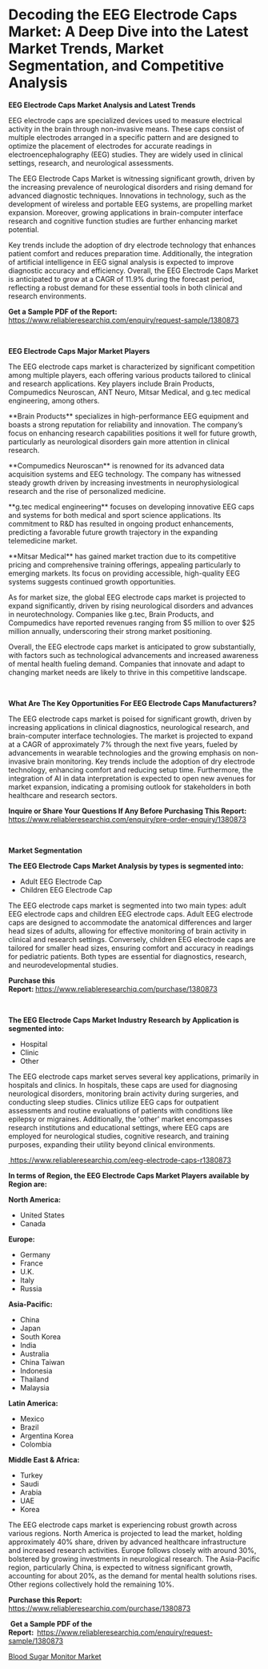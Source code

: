 <p><h1>Decoding the EEG Electrode Caps Market: A Deep Dive into the Latest Market Trends, Market Segmentation, and Competitive Analysis</h1></p><p><strong>EEG Electrode Caps Market Analysis and Latest Trends</strong></p>
<p><p>EEG electrode caps are specialized devices used to measure electrical activity in the brain through non-invasive means. These caps consist of multiple electrodes arranged in a specific pattern and are designed to optimize the placement of electrodes for accurate readings in electroencephalography (EEG) studies. They are widely used in clinical settings, research, and neurological assessments.</p><p>The EEG Electrode Caps Market is witnessing significant growth, driven by the increasing prevalence of neurological disorders and rising demand for advanced diagnostic techniques. Innovations in technology, such as the development of wireless and portable EEG systems, are propelling market expansion. Moreover, growing applications in brain-computer interface research and cognitive function studies are further enhancing market potential.</p><p>Key trends include the adoption of dry electrode technology that enhances patient comfort and reduces preparation time. Additionally, the integration of artificial intelligence in EEG signal analysis is expected to improve diagnostic accuracy and efficiency. Overall, the EEG Electrode Caps Market is anticipated to grow at a CAGR of 11.9% during the forecast period, reflecting a robust demand for these essential tools in both clinical and research environments.</p></p>
<p><strong>Get a Sample PDF of the Report:&nbsp;</strong> <a href="https://www.reliableresearchiq.com/enquiry/request-sample/1380873?utm_campaign=2752&utm_medium=2&utm_source=Github&utm_content=ia&utm_term=03032025&utm_id=eeg-electrode-caps">https://www.reliableresearchiq.com/enquiry/request-sample/1380873</a></p>
<p>&nbsp;</p>
<p><strong>EEG Electrode Caps Major Market Players</strong></p>
<p><p>The EEG electrode caps market is characterized by significant competition among multiple players, each offering various products tailored to clinical and research applications. Key players include Brain Products, Compumedics Neuroscan, ANT Neuro, Mitsar Medical, and g.tec medical engineering, among others.</p><p>**Brain Products** specializes in high-performance EEG equipment and boasts a strong reputation for reliability and innovation. The company’s focus on enhancing research capabilities positions it well for future growth, particularly as neurological disorders gain more attention in clinical research. </p><p>**Compumedics Neuroscan** is renowned for its advanced data acquisition systems and EEG technology. The company has witnessed steady growth driven by increasing investments in neurophysiological research and the rise of personalized medicine. </p><p>**g.tec medical engineering** focuses on developing innovative EEG caps and systems for both medical and sport science applications. Its commitment to R&D has resulted in ongoing product enhancements, predicting a favorable future growth trajectory in the expanding telemedicine market.</p><p>**Mitsar Medical** has gained market traction due to its competitive pricing and comprehensive training offerings, appealing particularly to emerging markets. Its focus on providing accessible, high-quality EEG systems suggests continued growth opportunities.</p><p>As for market size, the global EEG electrode caps market is projected to expand significantly, driven by rising neurological disorders and advances in neurotechnology. Companies like g.tec, Brain Products, and Compumedics have reported revenues ranging from $5 million to over $25 million annually, underscoring their strong market positioning.</p><p>Overall, the EEG electrode caps market is anticipated to grow substantially, with factors such as technological advancements and increased awareness of mental health fueling demand. Companies that innovate and adapt to changing market needs are likely to thrive in this competitive landscape.</p></p>
<p>&nbsp;</p>
<p><strong>What Are The Key Opportunities For EEG Electrode Caps Manufacturers?</strong></p>
<p><p>The EEG electrode caps market is poised for significant growth, driven by increasing applications in clinical diagnostics, neurological research, and brain-computer interface technologies. The market is projected to expand at a CAGR of approximately 7% through the next five years, fueled by advancements in wearable technologies and the growing emphasis on non-invasive brain monitoring. Key trends include the adoption of dry electrode technology, enhancing comfort and reducing setup time. Furthermore, the integration of AI in data interpretation is expected to open new avenues for market expansion, indicating a promising outlook for stakeholders in both healthcare and research sectors.</p></p>
<p><strong>Inquire or Share Your Questions If Any Before Purchasing This Report:</strong> <a href="https://www.reliableresearchiq.com/enquiry/pre-order-enquiry/1380873?utm_campaign=2752&utm_medium=2&utm_source=Github&utm_content=ia&utm_term=03032025&utm_id=eeg-electrode-caps">https://www.reliableresearchiq.com/enquiry/pre-order-enquiry/1380873</a></p>
<p>&nbsp;</p>
<p><strong>Market Segmentation</strong></p>
<p><strong>The EEG Electrode Caps Market Analysis by types is segmented into:</strong></p>
<p><ul><li>Adult EEG Electrode Cap</li><li>Children EEG Electrode Cap</li></ul></p>
<p><p>The EEG electrode caps market is segmented into two main types: adult EEG electrode caps and children EEG electrode caps. Adult EEG electrode caps are designed to accommodate the anatomical differences and larger head sizes of adults, allowing for effective monitoring of brain activity in clinical and research settings. Conversely, children EEG electrode caps are tailored for smaller head sizes, ensuring comfort and accuracy in readings for pediatric patients. Both types are essential for diagnostics, research, and neurodevelopmental studies.</p></p>
<p><strong>Purchase this Report:&nbsp;</strong><a href="https://www.reliableresearchiq.com/purchase/1380873?utm_campaign=2752&utm_medium=2&utm_source=Github&utm_content=ia&utm_term=03032025&utm_id=eeg-electrode-caps">https://www.reliableresearchiq.com/purchase/1380873</a></p>
<p>&nbsp;</p>
<p><strong>The EEG Electrode Caps Market Industry Research by Application is segmented into:</strong></p>
<p><ul><li>Hospital</li><li>Clinic</li><li>Other</li></ul></p>
<p><p>The EEG electrode caps market serves several key applications, primarily in hospitals and clinics. In hospitals, these caps are used for diagnosing neurological disorders, monitoring brain activity during surgeries, and conducting sleep studies. Clinics utilize EEG caps for outpatient assessments and routine evaluations of patients with conditions like epilepsy or migraines. Additionally, the 'other' market encompasses research institutions and educational settings, where EEG caps are employed for neurological studies, cognitive research, and training purposes, expanding their utility beyond clinical environments.</p></p>
<p><a href="https://www.reliableresearchiq.com/eeg-electrode-caps-r1380873?utm_campaign=2752&utm_medium=2&utm_source=Github&utm_content=ia&utm_term=03032025&utm_id=eeg-electrode-caps">&nbsp;https://www.reliableresearchiq.com/eeg-electrode-caps-r1380873</a></p>
<p><strong>In terms of Region, the EEG Electrode Caps Market Players available by Region are:</strong></p>
<p>
    <p> <strong> North America: </strong>
        <ul>
            <li>United States</li>
            <li>Canada</li>
        </ul>
        </p> 
    <p> <strong> Europe: </strong>
        <ul>
            <li>Germany</li>
            <li>France</li>
            <li>U.K.</li>
            <li>Italy</li>
            <li>Russia</li>
        </ul>
        </p> 
    <p> <strong> Asia-Pacific: </strong>
        <ul>
            <li>China</li>
            <li>Japan</li>
            <li>South Korea</li>
            <li>India</li>
            <li>Australia</li>
            <li>China Taiwan</li>
            <li>Indonesia</li>
            <li>Thailand</li>
            <li>Malaysia</li>
        </ul>
        </p> 
    <p> <strong> Latin America: </strong>
        <ul>
            <li>Mexico</li>
            <li>Brazil</li>
            <li>Argentina Korea</li>
            <li>Colombia</li>
        </ul>
        </p> 
    <p> <strong> Middle East & Africa: </strong>
        <ul>
            <li>Turkey</li>
            <li>Saudi</li>
            <li>Arabia</li>
            <li>UAE</li>
            <li>Korea</li>
        </ul>
    </p>
    </p>
<p><p>The EEG electrode caps market is experiencing robust growth across various regions. North America is projected to lead the market, holding approximately 40% share, driven by advanced healthcare infrastructure and increased research activities. Europe follows closely with around 30%, bolstered by growing investments in neurological research. The Asia-Pacific region, particularly China, is expected to witness significant growth, accounting for about 20%, as the demand for mental health solutions rises. Other regions collectively hold the remaining 10%.</p></p>
<p><strong>Purchase this Report: </strong><a href="https://www.reliableresearchiq.com/purchase/1380873?utm_campaign=2752&utm_medium=2&utm_source=Github&utm_content=ia&utm_term=03032025&utm_id=eeg-electrode-caps">https://www.reliableresearchiq.com/purchase/1380873</a></p>
<p>&nbsp;<strong>Get a Sample PDF of the Report:&nbsp;&nbsp;</strong><a href="https://www.reliableresearchiq.com/enquiry/request-sample/1380873?utm_campaign=2752&utm_medium=2&utm_source=Github&utm_content=ia&utm_term=03032025&utm_id=eeg-electrode-caps">https://www.reliableresearchiq.com/enquiry/request-sample/1380873</a></p>
<p><strong></strong></p>
<p><p><a href="https://github.com/dovbusmrking/Market-Research-Report-List-1/blob/main/blood-sugar-monitor-market.md?utm_campaign=2752&utm_medium=2&utm_source=Github&utm_content=ia&utm_term=03032025&utm_id=eeg-electrode-caps">Blood Sugar Monitor Market</a></p></p>